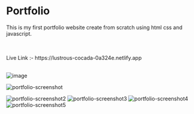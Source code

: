 # Portfolio

This is my first portfolio website create from scratch using html css and javascript.

<br/>
<br/>
Live Link :- https://lustrous-cocada-0a324e.netlify.app
<br/>
<br/>

![image](https://user-images.githubusercontent.com/81412984/216812563-52e25c6d-4c8d-4c32-ade9-ac0be8585c1a.png)

![portfolio-screenshot](https://user-images.githubusercontent.com/81412984/216812890-6b6c4c8c-76a8-4905-b2e0-f779d44f2949.png)

![portfolio-screenshot2](https://user-images.githubusercontent.com/81412984/216812964-64ca3cbf-c37b-4e10-8070-d9a29f7d7593.png)
![portfolio-screenshot3](https://user-images.githubusercontent.com/81412984/216812983-61b5665f-a98b-4826-9af9-113020395ebe.png)
![portfolio-screenshot4](https://user-images.githubusercontent.com/81412984/216812991-3d15bfb0-4420-49b0-b81a-6b8513f957d0.png)
![portfolio-screenshot5](https://user-images.githubusercontent.com/81412984/216813008-7b359534-2a5f-48fd-930a-713b70fbecca.png)

